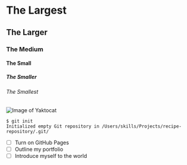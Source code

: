# The Largest
## The Larger
### The Medium
#### The Small
##### The Smaller
###### The Smallest

<!---Edited file with headers--->
![Image of Yaktocat](https://octodex.github.com/images/yaktocat.png)

<!---Edited file with image--->

```
$ git init
Initialized empty Git repository in /Users/skills/Projects/recipe-repository/.git/
```

- [ ]  Turn on GitHub Pages
- [ ]  Outline my portfolio
- [ ]  Introduce myself to the world

